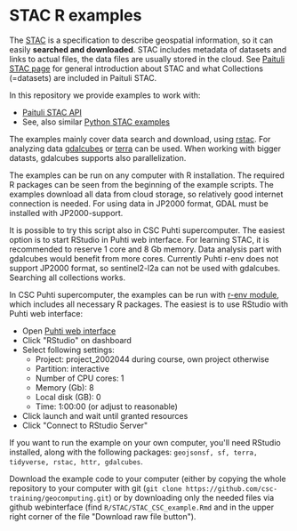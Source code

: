 # STAC R examples

The [STAC](https://stacspec.org/en/) is a specification to describe geospatial information, so it can easily **searched and downloaded**. 
STAC includes metadata of datasets and links to actual files, the data files are usually stored in the cloud. See [Paituli STAC page](https://paituli.csc.fi/stac.html) for general introduction about STAC and what Collections (=datasets) are included in Paituli STAC.

In this repository we provide examples to work with:

* [Paituli STAC API](STAC_CSC_example.R)
* See, also similar [Python STAC examples](../../python/STAC)

The examples mainly cover data search and download, using [rstac](https://cran.r-project.org/web/packages/rstac/index.html). For analyzing data [gdalcubes](https://gdalcubes.github.io/) or [terra](https://cran.r-project.org/web/packages/terra/index.html) can be used.  When working with bigger datasts, gdalcubes supports also parallelization.

The examples can be run on any computer with R installation. The required R packages can be seen from the beginning of the example scripts. The examples download all data from cloud storage, so relatively good internet connection is needed. For using data in JP2000 format, GDAL must be installed with JP2000-support.

It is possible to try this script also in CSC Puhti supercomputer. The easiest option is to start RStudio in Puhti web interface. For learning STAC, it is recommended to reserve 1 core and 8 Gb memory. Data analysis part with gdalcubes would benefit from more cores. Currently Puhti r-env does not support JP2000 format, so sentinel2-l2a can not be used with gdalcubes. Searching all collections works.

In CSC Puhti supercomputer, the examples can be run with [r-env module](https://docs.csc.fi/apps/r-env/), which includes all necessary R packages. The easiest is to use RStudio with Puhti web interface:

* Open [Puhti web interface](https://www.puhti.csc.fi/)
* Click "RStudio" on dashboard
* Select following settings:
	* Project: project_2002044 during course, own project otherwise 
	* Partition: interactive
	* Number of CPU cores: 1
	* Memory (Gb): 8 
	* Local disk (GB): 0
	* Time: 1:00:00 (or adjust to reasonable)
* Click launch and wait until granted resources 
* Click "Connect to RStudio Server" 


If you want to run the example on your own computer, you'll need RStudio installed, along with the following packages: ```geojsonsf, sf, terra, tidyverse, rstac, httr, gdalcubes```. 

Download the example code to your computer (either by copying the whole repository to your computer with git (`git clone https://github.com/csc-training/geocomputing.git`) or by downloading only the needed files via github webinterface (find `R/STAC/STAC_CSC_example.Rmd` and in the upper right corner of the file "Download raw file button"). 
